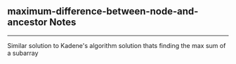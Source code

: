 <h2>maximum-difference-between-node-and-ancestor Notes</h2><hr>Similar solution to Kadene's algorithm solution thats finding the max sum of a subarray